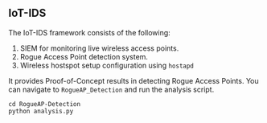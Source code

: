 ## IoT-IDS
The IoT-IDS framework consists of the following:
1. SIEM for monitoring live wireless access points.
2. Rogue Access Point detection system.
3. Wireless hostspot setup configuration using `hostapd`

It provides Proof-of-Concept results in detecting Rogue Access Points. You can navigate to `RogueAP_Detection` and run the analysis script.
```
cd RogueAP-Detection
python analysis.py
```

